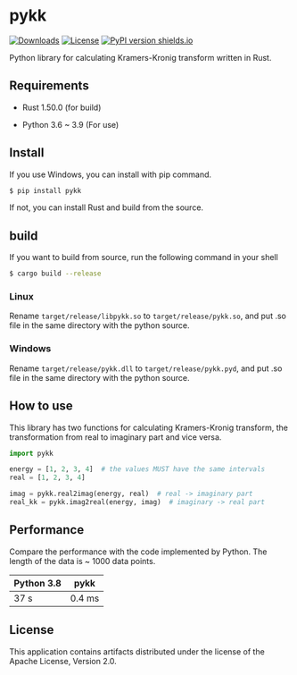 # pykk
[![Downloads](https://pepy.tech/badge/pykk)](https://pepy.tech/project/pykk)
[![License](https://img.shields.io/badge/License-Apache%202.0-blue.svg)](https://opensource.org/licenses/Apache-2.0)
[![PyPI version shields.io](https://img.shields.io/pypi/v/pykk.svg)](https://pypi.python.org/pypi/pykk/)

Python library for calculating Kramers-Kronig transform written in Rust.

## Requirements

- Rust 1.50.0 (for build)

- Python 3.6 ~ 3.9 (For use)

## Install
If you use Windows, you can install with pip command.

```bash
$ pip install pykk
```

If not, you can install Rust and build from the source.

## build

If you want to build from source, run the following command in your shell

```bash
$ cargo build --release
```

### Linux

Rename `target/release/libpykk.so` to `target/release/pykk.so`, and put .so file in the same directory with the python source.

### Windows

Rename `target/release/pykk.dll` to `target/release/pykk.pyd`, and put .so file in the same directory with the python source.

### 

## How to use

This library has two functions for calculating Kramers-Kronig transform, the transformation from real to imaginary part and vice versa.

```python
import pykk

energy = [1, 2, 3, 4]  # the values MUST have the same intervals
real = [1, 2, 3, 4]

imag = pykk.real2imag(energy, real)  # real -> imaginary part
real_kk = pykk.imag2real(energy, imag)  # imaginary -> real part
```

## Performance

Compare the performance with the code implemented by Python. The length of the data is ~ 1000 data points.

| Python 3.8 | pykk |
| ---------- | ---- |
| 37 s       | 0.4 ms |


## License
This application contains artifacts distributed under the license of the Apache License, Version 2.0.

